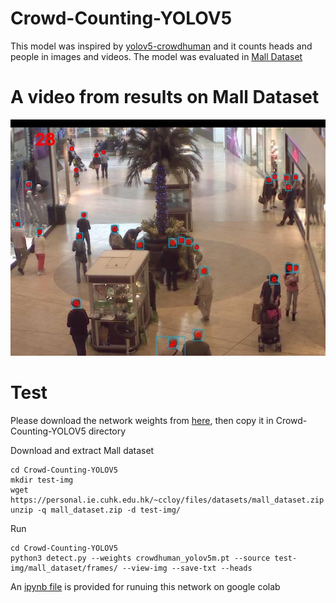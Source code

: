# Crowd-Counting-YOLOV5

This model was inspired by [yolov5-crowdhuman](https://github.com/deepakcrk/yolov5-crowdhuman) and it counts heads and people in images and videos.
The model was evaluated in [Mall Dataset](https://personal.ie.cuhk.edu.hk/~ccloy/downloads_mall_dataset.html)

# A video from results on Mall Dataset

[![Watch the video](pic/seq_000001.jpg)](https://youtu.be/XjtfAY3GVUs)

# Test
Please download the network weights from  [here](https://drive.google.com/file/d/1tNhSI_-Hq2AkwE12lqMRV_t9uTbX0b5i/view?usp=sharing), then copy it in Crowd-Counting-YOLOV5 directory

Download and extract Mall dataset
```
cd Crowd-Counting-YOLOV5
mkdir test-img
wget https://personal.ie.cuhk.edu.hk/~ccloy/files/datasets/mall_dataset.zip
unzip -q mall_dataset.zip -d test-img/
```

Run 
```
cd Crowd-Counting-YOLOV5
python3 detect.py --weights crowdhuman_yolov5m.pt --source test-img/mall_dataset/frames/ --view-img --save-txt --heads
```

An [ipynb file](MyHeadYOLOV5.ipynb) is provided for runuing this network on google colab





